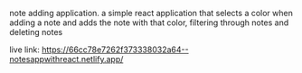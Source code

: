 note adding application. a simple react application that selects a color when adding a note and adds the note with that color, filtering through notes and deleting notes

live link: https://66cc78e7262f373338032a64--notesappwithreact.netlify.app/
